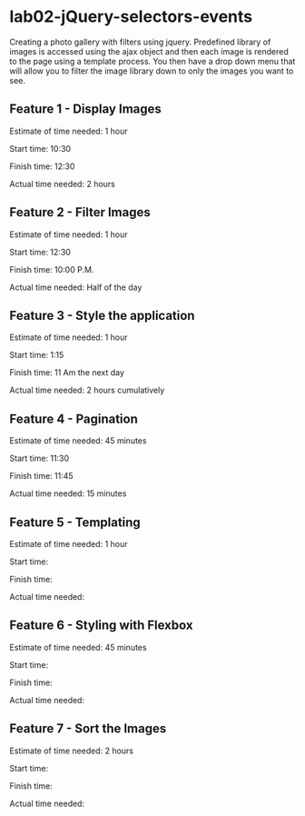 # lab02-jQuery-selectors-events

Creating a photo gallery with filters using jquery.  Predefined library of images is accessed using the ajax object and then each image is rendered to the page using a template process.  You then have a drop down menu that will allow you to filter the image library down to only the images you want to see.

## Feature 1 - Display Images

Estimate of time needed: 1 hour

Start time: 10:30

Finish time: 12:30

Actual time needed: 2 hours

## Feature 2 - Filter Images

Estimate of time needed: 1 hour

Start time: 12:30

Finish time: 10:00 P.M.

Actual time needed: Half of the day

## Feature 3 - Style the application

Estimate of time needed: 1 hour

Start time: 1:15

Finish time: 11 Am the next day

Actual time needed: 2 hours cumulatively

## Feature 4 - Pagination

Estimate of time needed: 45 minutes

Start time: 11:30

Finish time:  11:45

Actual time needed: 15 minutes

## Feature 5 - Templating

Estimate of time needed: 1 hour

Start time:

Finish time:

Actual time needed:

## Feature 6 - Styling with Flexbox

Estimate of time needed: 45 minutes

Start time:

Finish time:

Actual time needed:

## Feature 7 - Sort the Images

Estimate of time needed: 2 hours

Start time:

Finish time:

Actual time needed:
